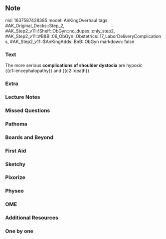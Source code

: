 ## Note
nid: 1637587428385
model: AnKingOverhaul
tags: #AK_Original_Decks::Step_2, #AK_Step2_v11::!Shelf::ObGyn::no_dupes::only_step2, #AK_Step2_v11::#B&B::06_ObGyn::Obstetrics::17_LaborDeliveryComplications, #AK_Step2_v11::$AnKingAdds::BnB::ObGyn
markdown: false

### Text
The more serious <b>complications of shoulder dystocia</b> are
hypoxic {{c1::encephalopathy}} and {{c2::death}}

### Extra


### Lecture Notes


### Missed Questions


### Pathoma


### Boards and Beyond


### First Aid


### Sketchy


### Pixorize


### Physeo


### OME


### Additional Resources


### One by one

